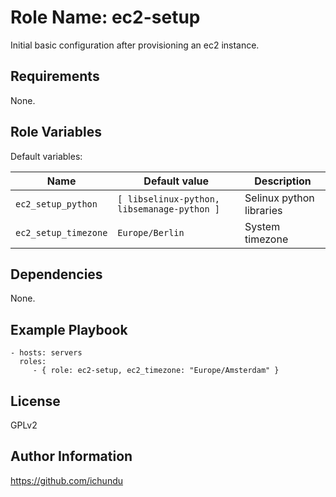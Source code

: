 Role Name: ec2-setup
====================

Initial basic configuration after provisioning an ec2 instance.

Requirements
------------

None.

Role Variables
--------------

Default variables:

| Name		| Default value		| Description		|
|-----------|-------------------|-------------------|
| `ec2_setup_python` | `[ libselinux-python, libsemanage-python ]` | Selinux python libraries |
| `ec2_setup_timezone` | `Europe/Berlin` | System timezone |

Dependencies
------------

None.

Example Playbook
----------------

    - hosts: servers
      roles:
         - { role: ec2-setup, ec2_timezone: "Europe/Amsterdam" }

License
-------

GPLv2

Author Information
------------------

https://github.com/ichundu
